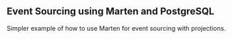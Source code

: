## Event Sourcing using Marten and PostgreSQL
Simpler example of how to use Marten for event sourcing with projections.
